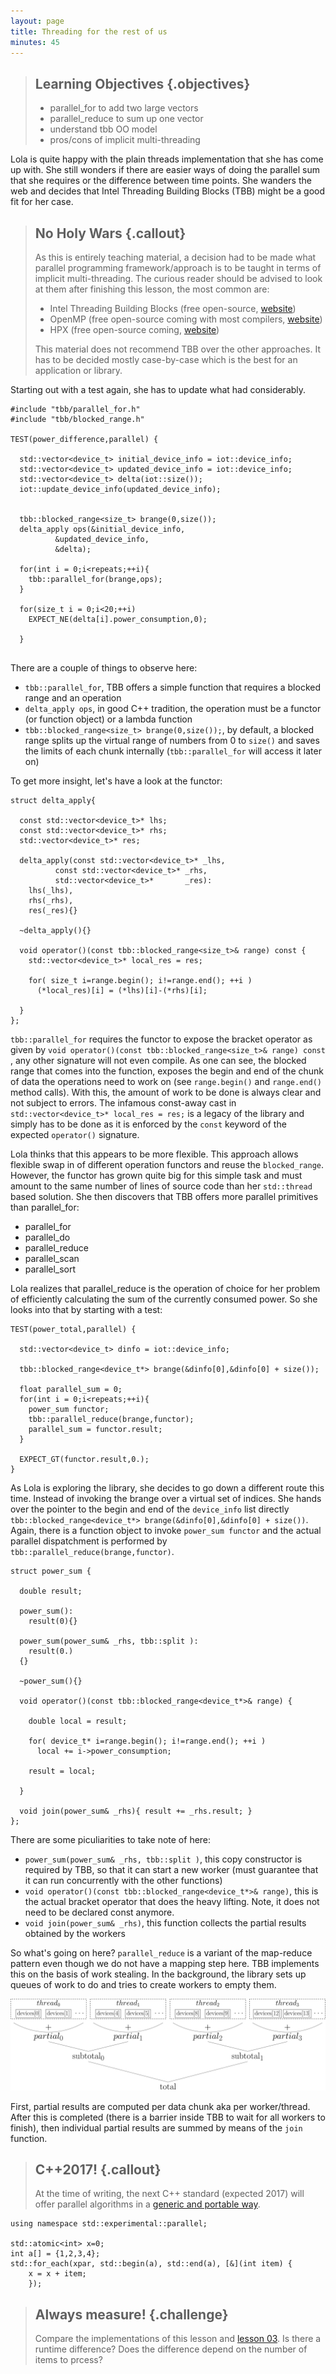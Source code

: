 ```yaml
---
layout: page
title: Threading for the rest of us
minutes: 45
---
```


> ## Learning Objectives {.objectives}
>
> * parallel_for to add two large vectors
> * parallel_reduce to sum up one vector
> * understand tbb OO model
> * pros/cons of implicit multi-threading

Lola is quite happy with the plain threads implementation that she has come up with. She still wonders if there are easier ways of doing the parallel sum that she requires or the difference between time points. She wanders the web and decides that Intel Threading Building Blocks (TBB) might be a good fit for her case.

> ## No Holy Wars {.callout}
>
> As this is entirely teaching material, a decision had to be made what parallel programming framework/approach is to be taught in terms of implicit multi-threading. The curious reader should be advised to look at them after finishing this lesson, the most common are:
> 
> * Intel Threading Building Blocks (free open-source, [website](https://www.threadingbuildingblocks.org/))
> * OpenMP (free open-source coming with most compilers, [website](https://www.openmp.org/))
> * HPX (free open-source coming, [website](http://stellar-group.org/libraries/hpx/))
>
> This material does not recommend TBB over the other approaches. It has to be decided mostly case-by-case which is the best for an application or library.


Starting out with a test again, she has to update what had considerably.

~~~~~~ {.cpp}
#include "tbb/parallel_for.h"
#include "tbb/blocked_range.h"

TEST(power_difference,parallel) {

  std::vector<device_t> initial_device_info = iot::device_info;
  std::vector<device_t> updated_device_info = iot::device_info;
  std::vector<device_t> delta(iot::size());
  iot::update_device_info(updated_device_info);
  

  tbb::blocked_range<size_t> brange(0,size());
  delta_apply ops(&initial_device_info,
		  &updated_device_info,
		  &delta);
  
  for(int i = 0;i<repeats;++i){
    tbb::parallel_for(brange,ops);
  }
  
  for(size_t i = 0;i<20;++i)
    EXPECT_NE(delta[i].power_consumption,0);
  
  }
  
~~~~~~

There are a couple of things to observe here:

* `tbb::parallel_for`, TBB offers a simple function that requires a blocked range and an operation
* `delta_apply ops`, in good C++ tradition, the operation must be a functor (or function object) or a lambda function
* `tbb::blocked_range<size_t> brange(0,size());`, by default, a blocked range splits up the virtual range of numbers from 0 to `size()` and saves the limits of each chunk internally (`tbb::parallel_for` will access it later on)

To get more insight, let's have a look at the functor:

```
struct delta_apply{

  const std::vector<device_t>* lhs;
  const std::vector<device_t>* rhs;
  std::vector<device_t>* res;

  delta_apply(const std::vector<device_t>* _lhs,
	      const std::vector<device_t>* _rhs,
	      std::vector<device_t>*	   _res):
    lhs(_lhs),
    rhs(_rhs),
    res(_res){}

  ~delta_apply(){}

  void operator()(const tbb::blocked_range<size_t>& range) const {
    std::vector<device_t>* local_res = res;
    
    for( size_t i=range.begin(); i!=range.end(); ++i )
      (*local_res)[i] = (*lhs)[i]-(*rhs)[i];

  }
};
```

`tbb::parallel_for` requires the functor to expose the bracket operator as given by `void operator()(const tbb::blocked_range<size_t>& range) const `, any other signature will not even compile. As one can see, the blocked range that comes into the function, exposes the begin and end of the chunk of data the operations need to work on (see `range.begin()` and `range.end()` method calls). With this, the amount of work to be done is always clear and not subject to errors. The infamous const-away cast in `std::vector<device_t>* local_res = res;` is a legacy of the library and simply has to be done as it is enforced by the `const` keyword of the expected `operator()` signature.

Lola thinks that this appears to be more flexible. This approach allows flexible swap in of different operation functors and reuse the `blocked_range`. However, the functor has grown quite big for this simple task and must amount to the same number of lines of source code than her `std::thread` based solution. She then discovers that TBB offers more parallel primitives than parallel_for:

* parallel_for
* parallel_do
* parallel_reduce
* parallel_scan
* parallel_sort

Lola realizes that parallel_reduce is the operation of choice for her problem of efficiently calculating the sum of the currently consumed power. So she looks into that by starting with a test:

```
TEST(power_total,parallel) {

  std::vector<device_t> dinfo = iot::device_info;
  
  tbb::blocked_range<device_t*> brange(&dinfo[0],&dinfo[0] + size());

  float parallel_sum = 0;
  for(int i = 0;i<repeats;++i){
    power_sum functor;
	tbb::parallel_reduce(brange,functor);
	parallel_sum = functor.result;
  }

  EXPECT_GT(functor.result,0.);
}
```

As Lola is exploring the library, she decides to go down a different route this time. Instead of invoking the brange over a virtual set of indices. She hands over the pointer to the begin and end of the `device_info` list directly `tbb::blocked_range<device_t*> brange(&dinfo[0],&dinfo[0] + size())`. Again, there is a function object to invoke `power_sum functor` and the actual parallel dispatchment is performed by `tbb::parallel_reduce(brange,functor)`.

```
struct power_sum {

  double result;

  power_sum():
    result(0){}
  
  power_sum(power_sum& _rhs, tbb::split ):
    result(0.)
  {}

  ~power_sum(){}

  void operator()(const tbb::blocked_range<device_t*>& range) {
    
    double local = result;
    
    for( device_t* i=range.begin(); i!=range.end(); ++i )
      local += i->power_consumption;

    result = local;

  }

  void join(power_sum& _rhs){ result += _rhs.result; }
};
```

There are some piculiarities to take note of here:

* `power_sum(power_sum& _rhs, tbb::split )`, this copy constructor is required by TBB, so that it can start a new worker (must guarantee that it can run concurrently with the other functions)
* `void operator()(const tbb::blocked_range<device_t*>& range)`, this is the actual bracket operator that does the heavy lifting. Note, it does not need to be declared const anymore.
* `void join(power_sum& _rhs)`, this function collects the partial results obtained by the workers

So what's going on here? `parallel_reduce` is a variant of the map-reduce pattern even though we do not have a mapping step here. TBB implements this on the basis of work stealing. In the background, the library sets up queues of work to do and tries to create workers to empty them. 

![parallel reduce operation using the sum operator](figures/parallel_reduce.svg)

First, partial results are computed per data chunk aka per worker/thread. After this is completed (there is a barrier inside TBB to wait for all workers to finish), then individual partial results are summed by means of the `join` function. 

> ## C++2017! {.callout}
>
> At the time of writing, the next C++ standard (expected 2017) will offer parallel algorithms in a [generic and portable way](http://www.open-std.org/jtc1/sc22/wg21/docs/papers/2015/n4354.pdf).
>
~~~
using namespace std::experimental::parallel;

std::atomic<int> x=0;
int a[] = {1,2,3,4};
std::for_each(xpar, std::begin(a), std::end(a), [&](int item) {
	x = x + item;
	});
~~~

> ## Always measure! {.challenge}
>
> Compare the implementations of this lesson and [lesson 03](03-plain-threads.html). Is there a runtime difference? Does the difference depend on the number of items to prcess? 
